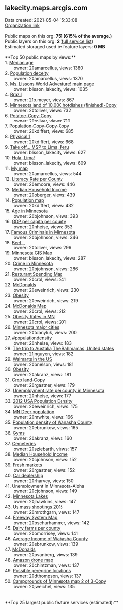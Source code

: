 <h2>lakecity.maps.arcgis.com</h2> Data created: 2021-05-04 15:33:08 <br /><a target='new' href='https://lakecity.maps.arcgis.com'>Organization link</a><br /><br />Public maps on this org: <b>751 (615% of the average.)</b><br />Public layers on this org: <b>2 </b>(<a target='new' href='https://services.arcgis.com/VJnUqyPlthhn2vQK/ArcGIS/rest/services'>full service list</a>)<br />Estimated storaged used by feature layers: <b>0 MB</b><br /><br />**Top 50 public maps by views:**<br />  1. <a target='new' href='https://www.arcgis.com/home/item.html?id=64d18d188d6b4453acd5bd3836cce72d'>Median age</a> <br />  &nbsp;&nbsp;&nbsp;&nbsp; &nbsp;&nbsp;owner: 20amarcellus, views: 1380<br />  2. <a target='new' href='https://www.arcgis.com/home/item.html?id=2da71112a9664f7285ebb386b7561f6e'>Population deceity</a> <br />  &nbsp;&nbsp;&nbsp;&nbsp; &nbsp;&nbsp;owner: 20amarcellus, views: 1370<br />  3. <a target='new' href='https://www.arcgis.com/home/item.html?id=03e69b3eeef54482abbc37dc3077e7d3'>Ms. Lissons World Adventure! main page</a> <br />  &nbsp;&nbsp;&nbsp;&nbsp; &nbsp;&nbsp;owner: blisson_lakecity, views: 1035<br />  4. <a target='new' href='https://www.arcgis.com/home/item.html?id=bbe97806052341ada3c2f1e7fc143f2e'> Brazil</a> <br />  &nbsp;&nbsp;&nbsp;&nbsp; &nbsp;&nbsp;owner: 21b.meyer, views: 867<br />  5. <a target='new' href='https://www.arcgis.com/home/item.html?id=b9b77257e07344b7bf040d2ac03861c8'>Minnesots land of 10,000 hotdishes (finished)-Copy</a> <br />  &nbsp;&nbsp;&nbsp;&nbsp; &nbsp;&nbsp;owner: 20toliver, views: 732<br />  6. <a target='new' href='https://www.arcgis.com/home/item.html?id=96bf9821701940d7a68ec7c228c6eaa4'>Potatoe-Copy-Copy</a> <br />  &nbsp;&nbsp;&nbsp;&nbsp; &nbsp;&nbsp;owner: 20toliver, views: 710<br />  7. <a target='new' href='https://www.arcgis.com/home/item.html?id=855026fc3e7b4360a0b5ad6039e21040'>Population-Copy-Copy-Copy</a> <br />  &nbsp;&nbsp;&nbsp;&nbsp; &nbsp;&nbsp;owner: 20kdiffert, views: 685<br />  8. <a target='new' href='https://www.arcgis.com/home/item.html?id=9b2d59a894584ef899b71c7c4c1dc98b'>Physical 1</a> <br />  &nbsp;&nbsp;&nbsp;&nbsp; &nbsp;&nbsp;owner: 20kdiffert, views: 668<br />  9. <a target='new' href='https://www.arcgis.com/home/item.html?id=7e8c38c783ff45eebcc48c43ce60e806'>Take off... MSP to Lima, Peru</a> <br />  &nbsp;&nbsp;&nbsp;&nbsp; &nbsp;&nbsp;owner: blisson_lakecity, views: 627<br />  10. <a target='new' href='https://www.arcgis.com/home/item.html?id=6e91841ed4f14643887cce891b09c8b7'>Hola, Lima!</a> <br />  &nbsp;&nbsp;&nbsp;&nbsp; &nbsp;&nbsp;owner: blisson_lakecity, views: 609<br />  11. <a target='new' href='https://www.arcgis.com/home/item.html?id=b0a4f20da3d74b1baa551efecdc88d4c'>My map</a> <br />  &nbsp;&nbsp;&nbsp;&nbsp; &nbsp;&nbsp;owner: 20amarcellus, views: 544<br />  12. <a target='new' href='https://www.arcgis.com/home/item.html?id=89facc9b59c74ffbbaf747761b483973'>Literacy Rate per County</a> <br />  &nbsp;&nbsp;&nbsp;&nbsp; &nbsp;&nbsp;owner: 20emoore, views: 446<br />  13. <a target='new' href='https://www.arcgis.com/home/item.html?id=3a99c7a8268840898c997a634cfab9cb'>Median Household Income</a> <br />  &nbsp;&nbsp;&nbsp;&nbsp; &nbsp;&nbsp;owner: 20oberger, views: 439<br />  14. <a target='new' href='https://www.arcgis.com/home/item.html?id=1cb4db27086e4ec5a1009b63841eec91'>Population map</a> <br />  &nbsp;&nbsp;&nbsp;&nbsp; &nbsp;&nbsp;owner: 20kdiffert, views: 432<br />  15. <a target='new' href='https://www.arcgis.com/home/item.html?id=60aa8fb0db914b3888d0246162e6e125'>Age in Minnesota</a> <br />  &nbsp;&nbsp;&nbsp;&nbsp; &nbsp;&nbsp;owner: 20bjohnson, views: 393<br />  16. <a target='new' href='https://www.arcgis.com/home/item.html?id=a9b15748975a42fca378d482dd1fb0bb'>GDP per capita per county</a> <br />  &nbsp;&nbsp;&nbsp;&nbsp; &nbsp;&nbsp;owner: 20nheise, views: 353<br />  17. <a target='new' href='https://www.arcgis.com/home/item.html?id=3f8f2547fcd14d798e9f0fcf922e92aa'>Famous Criminals in Minnesota</a> <br />  &nbsp;&nbsp;&nbsp;&nbsp; &nbsp;&nbsp;owner: 20bjohnson, views: 346<br />  18. <a target='new' href='https://www.arcgis.com/home/item.html?id=bec20e61339d451ba7b5cbb7513361ff'>Beef,,,</a> <br />  &nbsp;&nbsp;&nbsp;&nbsp; &nbsp;&nbsp;owner: 20toliver, views: 296<br />  19. <a target='new' href='https://www.arcgis.com/home/item.html?id=63599c5cd6bf4842ba4eba5ec7662a40'>Minnesota GIS Map</a> <br />  &nbsp;&nbsp;&nbsp;&nbsp; &nbsp;&nbsp;owner: blisson_lakecity, views: 287<br />  20. <a target='new' href='https://www.arcgis.com/home/item.html?id=1b7de120173c48a2bfe8a6f0d84f4ac5'>Crime in Minnesota</a> <br />  &nbsp;&nbsp;&nbsp;&nbsp; &nbsp;&nbsp;owner: 20bjohnson, views: 286<br />  21. <a target='new' href='https://www.arcgis.com/home/item.html?id=0483b9617d70470d99b19401f44e9cf6'>Resturant Spending Map</a> <br />  &nbsp;&nbsp;&nbsp;&nbsp; &nbsp;&nbsp;owner: 20crol, views: 241<br />  22. <a target='new' href='https://www.arcgis.com/home/item.html?id=d6da779b2bd34a8a8ebcc1be4d3354fc'>McDonalds</a> <br />  &nbsp;&nbsp;&nbsp;&nbsp; &nbsp;&nbsp;owner: 20eweinrich, views: 230<br />  23. <a target='new' href='https://www.arcgis.com/home/item.html?id=75b7558d1e1641fc9593887d9ea33db9'>Obesity</a> <br />  &nbsp;&nbsp;&nbsp;&nbsp; &nbsp;&nbsp;owner: 20eweinrich, views: 219<br />  24. <a target='new' href='https://www.arcgis.com/home/item.html?id=5a4df75b9efd4aa4bced7d2a55bc75bb'>McDonalds Map</a> <br />  &nbsp;&nbsp;&nbsp;&nbsp; &nbsp;&nbsp;owner: 20crol, views: 212<br />  25. <a target='new' href='https://www.arcgis.com/home/item.html?id=acc87047a558493399d6334ed299bd21'>Obesity Rates in MN</a> <br />  &nbsp;&nbsp;&nbsp;&nbsp; &nbsp;&nbsp;owner: 20crol, views: 201<br />  26. <a target='new' href='https://www.arcgis.com/home/item.html?id=cc0e098c2ae94b31bf044003785ff842'>Minnesota major cities</a> <br />  &nbsp;&nbsp;&nbsp;&nbsp; &nbsp;&nbsp;owner: 20tdanyluk, views: 200<br />  27. <a target='new' href='https://www.arcgis.com/home/item.html?id=00f4dc27ab2b4e06a88ac8ca30b3000f'>#populationdensity</a> <br />  &nbsp;&nbsp;&nbsp;&nbsp; &nbsp;&nbsp;owner: 20nheise, views: 183<br />  28. <a target='new' href='https://www.arcgis.com/home/item.html?id=bb783e1f346a457aa34e59536ac52d59'> The trip to Austalia,The Bahmamas, United states</a> <br />  &nbsp;&nbsp;&nbsp;&nbsp; &nbsp;&nbsp;owner: 21jnguyen, views: 182<br />  29. <a target='new' href='https://www.arcgis.com/home/item.html?id=ab6a0cb196c342b99856441ed5c04617'>Walmarts in the US</a> <br />  &nbsp;&nbsp;&nbsp;&nbsp; &nbsp;&nbsp;owner: 20bnelson, views: 181<br />  30. <a target='new' href='https://www.arcgis.com/home/item.html?id=db6aa371cd724696bfad65478820ed20'>Obesity</a> <br />  &nbsp;&nbsp;&nbsp;&nbsp; &nbsp;&nbsp;owner: 20akranz, views: 181<br />  31. <a target='new' href='https://www.arcgis.com/home/item.html?id=557717aff8a54f12aa8fec80f87f3c26'>Crop land-Copy</a> <br />  &nbsp;&nbsp;&nbsp;&nbsp; &nbsp;&nbsp;owner: 20rgastner, views: 179<br />  32. <a target='new' href='https://www.arcgis.com/home/item.html?id=0e4d6a6bf9104f9ab502bca72109d7bd'>Unemployment rate per county in Minnesota</a> <br />  &nbsp;&nbsp;&nbsp;&nbsp; &nbsp;&nbsp;owner: 20nheise, views: 177<br />  33. <a target='new' href='https://www.arcgis.com/home/item.html?id=2635b82f1271414c812b69ad117d165b'>2012 USA Population Density</a> <br />  &nbsp;&nbsp;&nbsp;&nbsp; &nbsp;&nbsp;owner: 20eweinrich, views: 175<br />  34. <a target='new' href='https://www.arcgis.com/home/item.html?id=a12cecd781494aa1980545c29ad1289f'>MN Deer population</a> <br />  &nbsp;&nbsp;&nbsp;&nbsp; &nbsp;&nbsp;owner: 20mwhite, views: 166<br />  35. <a target='new' href='https://www.arcgis.com/home/item.html?id=1fb21b0cade940e99df80935e2e8fb5b'>Population density of Wanasha County</a> <br />  &nbsp;&nbsp;&nbsp;&nbsp; &nbsp;&nbsp;owner: 20ebrunkow, views: 165<br />  36. <a target='new' href='https://www.arcgis.com/home/item.html?id=9c3c48d5ba8b4a4cb6415f0db1f67ece'>Gyms</a> <br />  &nbsp;&nbsp;&nbsp;&nbsp; &nbsp;&nbsp;owner: 20akranz, views: 160<br />  37. <a target='new' href='https://www.arcgis.com/home/item.html?id=255b746f64274515a2875c1678cea46c'>Cemeteries</a> <br />  &nbsp;&nbsp;&nbsp;&nbsp; &nbsp;&nbsp;owner: 20sziebarth, views: 157<br />  38. <a target='new' href='https://www.arcgis.com/home/item.html?id=abfd6939f9ed4bf0aefa4a645c6ca533'>Median Household Income</a> <br />  &nbsp;&nbsp;&nbsp;&nbsp; &nbsp;&nbsp;owner: 20cjohnson, views: 152<br />  39. <a target='new' href='https://www.arcgis.com/home/item.html?id=02fd5d39a43844759d24a44b39b57ed1'>Fresh markets</a> <br />  &nbsp;&nbsp;&nbsp;&nbsp; &nbsp;&nbsp;owner: 20rgastner, views: 152<br />  40. <a target='new' href='https://www.arcgis.com/home/item.html?id=cb756ce4b4eb4b48aebbfe454f3dff03'>Car dealership</a> <br />  &nbsp;&nbsp;&nbsp;&nbsp; &nbsp;&nbsp;owner: 20rharvey, views: 150<br />  41. <a target='new' href='https://www.arcgis.com/home/item.html?id=0466ba66cb8643c984fd52b25692ef69'>Unemployment In Minnesota-Alpha</a> <br />  &nbsp;&nbsp;&nbsp;&nbsp; &nbsp;&nbsp;owner: 20cjohnson, views: 149<br />  42. <a target='new' href='https://www.arcgis.com/home/item.html?id=f176dfbb817044799dc23e3578a0e1ef'>Minnesota Lakes</a> <br />  &nbsp;&nbsp;&nbsp;&nbsp; &nbsp;&nbsp;owner: 20jhawkins, views: 147<br />  43. <a target='new' href='https://www.arcgis.com/home/item.html?id=e916542b6eb84b51bbea1e9c68fe641f'>Us mass shootings 2015</a> <br />  &nbsp;&nbsp;&nbsp;&nbsp; &nbsp;&nbsp;owner: 20mrothgarn, views: 147<br />  44. <a target='new' href='https://www.arcgis.com/home/item.html?id=c661d93134b446cd8f7f2754c23484d4'>Freeway System Map</a> <br />  &nbsp;&nbsp;&nbsp;&nbsp; &nbsp;&nbsp;owner: 20bschurhammer, views: 142<br />  45. <a target='new' href='https://www.arcgis.com/home/item.html?id=932655efb98d474c8d1473f4da842a9b'>Dairy farms per county</a> <br />  &nbsp;&nbsp;&nbsp;&nbsp; &nbsp;&nbsp;owner: 20omorrisey, views: 141<br />  46. <a target='new' href='https://www.arcgis.com/home/item.html?id=4bdfe00d063f4a11a4754f5669295973'>Average Income of Wabasha County</a> <br />  &nbsp;&nbsp;&nbsp;&nbsp; &nbsp;&nbsp;owner: 20ebrunkow, views: 139<br />  47. <a target='new' href='https://www.arcgis.com/home/item.html?id=7699bb3f945848af8ade3d5d0541f838'>McDonalds</a> <br />  &nbsp;&nbsp;&nbsp;&nbsp; &nbsp;&nbsp;owner: 20pvanberg, views: 139<br />  48. <a target='new' href='https://www.arcgis.com/home/item.html?id=5bfc135f1087400cac3be6234ac7ac5a'>Amazon drone map</a> <br />  &nbsp;&nbsp;&nbsp;&nbsp; &nbsp;&nbsp;owner: 20chintzman, views: 137<br />  49. <a target='new' href='https://www.arcgis.com/home/item.html?id=5fddd120370b4b37a6a2f1b18664e5a3'>Possible peregrine locations</a> <br />  &nbsp;&nbsp;&nbsp;&nbsp; &nbsp;&nbsp;owner: 20dthompson, views: 137<br />  50. <a target='new' href='https://www.arcgis.com/home/item.html?id=c477f3c1c00747d982b8a635ed9c84bd'>Campgrounds of Minnesota map 2 of 3-Copy</a> <br />  &nbsp;&nbsp;&nbsp;&nbsp; &nbsp;&nbsp;owner: 20jweichel, views: 135<br /><br /><br />**Top 25 largest public feature services (estimated):**<br />